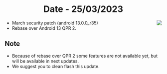 <h1 align="center">Date - 25/03/2023</h1>

<img src="https://user-images.githubusercontent.com/29405483/227714573-8ffcd11e-5ab0-41a2-8f8a-db454b4be426.jpg" align="right">

- March security patch (android 13.0.0_r35)
- Rebase over Android 13 QPR 2.

## Note
- Because of rebase over QPR 2 some features are not available yet, but will be available in next updates.
- We suggest you to clean flash this update.

